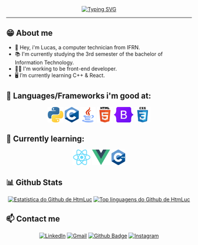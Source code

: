 <div align="center">
  <a href="https://git.io/typing-svg"><img src="https://readme-typing-svg.demolab.com?font=Fira+Code&size=23&pause=1000&color=2AA889&center=true&vCenter=true&random=false&width=435&lines=Hey+there!+%F0%9F%91%8B%F0%9F%8F%BC;I'm+Lucas+Medeiros.;Welcome+to+my+Github!" alt="Typing SVG" /></a>
</div>

<hr>

## 😁 About me

<ul>
  <li>
     👋 Hey, i'm Lucas, a computer technician from IFRN.
  </li>
  <li>
    📚 I'm currently studying the 3rd semester of the bachelor of Information Technology.
  </li>
  <li>
    👨‍💻 I'm working to be front-end developer.
  </li>
  <li>
    🖥️ I’m currently learning C++ & React.
  </li>
</ul>

## 🌱 Languages/Frameworks i'm good at:

<div align="center">
  <code><a href="https://www.python.org/"><img alt="Python" title="Python" src="./assets/python.png" height="42"></a></code>
  <code><a href="https://www.w3schools.com/c/c_intro.php"><img alt="C" title="C" src="./assets/C.png" height="42"></a></code>
  <code><a href="https://www.java.com/en/"><img alt="Java" title="Java" src="./assets/java.png" height="42"></a></code>
  <code><a href="https://en.wikipedia.org/wiki/HTML"><img alt="HTML 5" title="HTML 5" src="./assets/html.png" height="42"></a></code>
  <code><a href="https://getbootstrap.com"><img alt="Bootstrap" title="Bootstrap" src="./assets/Bootstrap_logo.png" height="42"></a></code>
  <code><a href="https://www.w3.org/Style/CSS/Overview.en.html"><img alt="CSS 3" title="CSS 3" src="./assets/css.png" height="42"></a></code>
</div>

## 🚀 Currently learning:

<div align="center">
  <code><a href="https://reactjs.org/"><img alt="ReactJS" title="ReactJS" src="./assets/react.png" height="42"></a></code>
  <code><a href="https://vuejs.org/"><img alt="Vue" title="Vue" src="./assets/vue.png" height="42"></a></code>
  <code><a href="https://en.wikipedia.org/wiki/C%2B%2B"><img alt="C++" title="C++" src="./assets/C++.png" height="42"></a></code>
</div>

## 📊 Github Stats

<div align="center">
  <a href="https://github.com/anuraghazra/github-readme-stats"><img alt="Estatística do Github de HtmLuc" src="https://github-readme-stats.vercel.app/api?username=HtmLuc&show_icons=true&count_private=true&theme=gotham&border_radius=10"height="192px"/></a>
  <a href="https://github.com/anuraghazra/github-readme-stats"><img alt="Top linguagens do Github de HtmLuc" src="https://github-readme-stats.vercel.app/api/top-langs/?username=HtmLuc&langs_count=8&layout=compact&theme=gotham&border_radius=10" height="192px"/></a>
</div>

## 📫 Contact me

<div align="center">

  [![LinkedIn](https://img.shields.io/badge/-LinkedIn-blue?style=flat&logo=Linkedin&logoColor=white)](https://www.linkedin.com/in/HtmLuc)
  [![Gmail](https://img.shields.io/badge/-Gmail-%23D14836?style=flat&logo=Gmail&logoColor=white)](mailto:lucasvdmedeiros.dev@gmail.com)
  [![Github Badge](https://img.shields.io/badge/-Github-000?style=flat-square&logo=Github&logoColor=white&link=LINK_GIT)](https://https://github.com/HtmLuc)
  [![Instagram](https://img.shields.io/badge/-Instagram-%23E4405F?style=flat&logo=Instagram&logoColor=white)](https://www.instagram.com/lusca_vvv)

</div>
